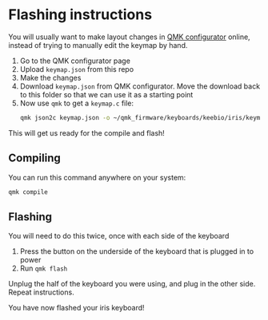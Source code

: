 # Flashing instructions

You will usually want to make layout changes in [QMK configurator](https://config.qmk.fm/#/ai03/equinox/rev0/LAYOUT_all) online,
instead of trying to manually edit the keymap by hand. 

1. Go to the QMK configurator page
2. Upload `keymap.json` from this repo
3. Make the changes
4. Download `keymap.json` from QMK configurator. Move the download back to this folder so that we can use it as a starting point
5. Now use `qmk` to get a `keymap.c` file:
   ```bash
   qmk json2c keymap.json -o ~/qmk_firmware/keyboards/keebio/iris/keymaps/kiwidamien/keymap.c
   ```

This will get us ready for the compile and flash!

## Compiling

You can run this command anywhere on your system:
```bash
qmk compile
```

## Flashing

You will need to do this twice, once with each side of the keyboard

1. Press the button on the underside of the keyboard that is plugged in to power
2. Run `qmk flash`

Unplug the half of the keyboard you were using, and plug in the other side. Repeat instructions.

You have now flashed your iris keyboard!
